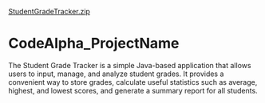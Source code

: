 [StudentGradeTracker.zip](https://github.com/user-attachments/files/22323155/StudentGradeTracker.zip)
# CodeAlpha_ProjectName
The Student Grade Tracker is a simple Java-based application that allows users to input, manage, and analyze student grades. It provides a convenient way to store grades, calculate useful statistics such as average, highest, and lowest scores, and generate a summary report for all students.
